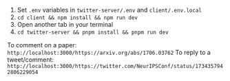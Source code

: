 1. Set `.env` variables in `twitter-server/.env` and `client/.env.local`
2. `cd client && npm install && npm run dev`
3. Open another tab in your terminal
4. `cd twitter-server && pnpm install && pnpm run dev`

To comment on a paper: `http://localhost:3000/https://arxiv.org/abs/1706.03762`
To reply to a tweet/comment: `http://localhost:3000/https://twitter.com/NeurIPSConf/status/1734357942806229054`
